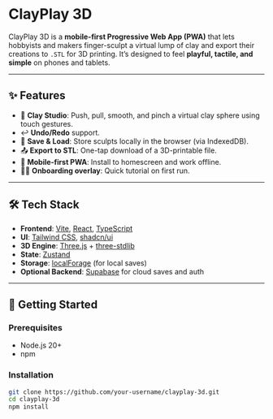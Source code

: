 # ClayPlay 3D

ClayPlay 3D is a **mobile-first Progressive Web App (PWA)** that lets hobbyists and makers finger-sculpt a virtual lump of clay and export their creations to `.STL` for 3D printing. It’s designed to feel **playful, tactile, and simple** on phones and tablets.

---

## ✨ Features

- 🎨 **Clay Studio**: Push, pull, smooth, and pinch a virtual clay sphere using touch gestures.
- ↩️ **Undo/Redo** support.
- 💾 **Save & Load**: Store sculpts locally in the browser (via IndexedDB).
- 📤 **Export to STL**: One-tap download of a 3D-printable file.
- 📱 **Mobile-first PWA**: Install to homescreen and work offline.
- 🧑‍🏫 **Onboarding overlay**: Quick tutorial on first run.

---

## 🛠️ Tech Stack

- **Frontend**: [Vite](https://vitejs.dev/), [React](https://react.dev/), [TypeScript](https://www.typescriptlang.org/)
- **UI**: [Tailwind CSS](https://tailwindcss.com/), [shadcn/ui](https://ui.shadcn.com/)
- **3D Engine**: [Three.js](https://threejs.org/) + [three-stdlib](https://github.com/pmndrs/three-stdlib)
- **State**: [Zustand](https://zustand-demo.pmnd.rs/)
- **Storage**: [localForage](https://github.com/localForage/localForage) (for local saves)
- **Optional Backend**: [Supabase](https://supabase.com/) for cloud saves and auth

---

## 🚀 Getting Started

### Prerequisites
- Node.js 20+
- npm

### Installation
```bash
git clone https://github.com/your-username/clayplay-3d.git
cd clayplay-3d
npm install